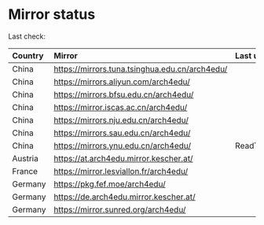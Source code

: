 <script src="./time.js"></script>
# Mirror status
Last check: <script type="text/javascript">localize(1681705331.0745838);</script>

|Country|Mirror|Last update|
|:------|:-----|:----------|
|China|https://mirrors.tuna.tsinghua.edu.cn/arch4edu/|<script type="text/javascript">localize(1681669734);</script>|
|China|https://mirrors.aliyun.com/arch4edu/|<script type="text/javascript">localize(1681626683);</script>|
|China|https://mirrors.bfsu.edu.cn/arch4edu/|<script type="text/javascript">localize(1681669734);</script>|
|China|https://mirror.iscas.ac.cn/arch4edu/|<script type="text/javascript">localize(1681669734);</script>|
|China|https://mirrors.nju.edu.cn/arch4edu/|<script type="text/javascript">localize(1681626683);</script>|
|China|https://mirrors.sau.edu.cn/arch4edu/|<script type="text/javascript">localize(1673850842);</script>|
|China|https://mirrors.ynu.edu.cn/arch4edu/|ReadTimeout|
|Austria|https://at.arch4edu.mirror.kescher.at/|<script type="text/javascript">localize(1681669734);</script>|
|France|https://mirror.lesviallon.fr/arch4edu/|<script type="text/javascript">localize(1681669734);</script>|
|Germany|https://pkg.fef.moe/arch4edu/|<script type="text/javascript">localize(1681669734);</script>|
|Germany|https://de.arch4edu.mirror.kescher.at/|<script type="text/javascript">localize(1681669734);</script>|
|Germany|https://mirror.sunred.org/arch4edu/|<script type="text/javascript">localize(1681669734);</script>|

<script src="./tablefilter/tablefilter.js"></script>
<script src="./table.js"></script>